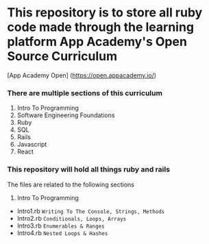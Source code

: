 # This repository is to store all ruby code made through the learning platform App Academy's Open Source Curriculum
[App Academy Open] (https://open.appacademy.io/)
### There are multiple sections of this curriculum
1. Intro To Programming
2. Software Engineering Foundations
3. Ruby
4. SQL
5. Rails
6. Javascript
7. React

### This repository will hold all things ruby and rails
The files are related to the following sections 
1. Intro To Programming 
- Intro1.rb `Writing To The Console, Strings, Methods`
- Intro2.rb `Conditionals, Loops, Arrays`
- Intro3.rb `Enumerables & Ranges`
- Intro4.rb `Nested Loops & Hashes`